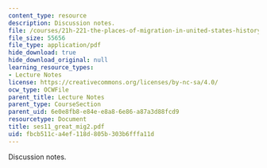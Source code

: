 ```yaml
---
content_type: resource
description: Discussion notes.
file: /courses/21h-221-the-places-of-migration-in-united-states-history-fall-2006/fbcb511ca4ef118d805b303b6fffa11d_ses11_great_mig2.pdf
file_size: 55656
file_type: application/pdf
hide_download: true
hide_download_original: null
learning_resource_types:
- Lecture Notes
license: https://creativecommons.org/licenses/by-nc-sa/4.0/
ocw_type: OCWFile
parent_title: Lecture Notes
parent_type: CourseSection
parent_uid: 6e0e8fb8-e84e-e8a8-6e86-a87a3d88fcd9
resourcetype: Document
title: ses11_great_mig2.pdf
uid: fbcb511c-a4ef-118d-805b-303b6fffa11d
---
```

Discussion notes.